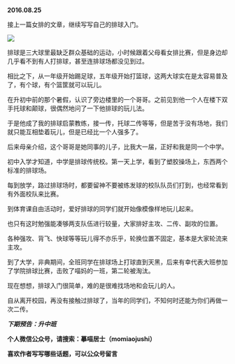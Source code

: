 
          
            
**2016.08.25**

接上一篇女排的文章，继续写写自己的排球入门。




![](//upload-images.jianshu.io/upload_images/51001-dbf8bfb4897b3a13.jpg)




排球是三大球里最缺乏群众基础的运动，小时候跟着父母看女排比赛，但是身边却几乎看不到有人打排球，甚至连排球场都没见到过。

相比之下，从一年级开始踢足球，五年级开始打篮球，这两大球实在是太容易普及了，有个球，有个篮筐就可以玩儿。

在升初中前的那个暑假，认识了旁边楼里的一个哥哥。之前见到他一个人在楼下双手托球和颠球，很偶然地问了一下他排球的玩儿法。

于是他成了我的排球启蒙教练，接一传，托球二传等等，但是苦于没有场地，我们就只能互相垫着玩儿，但是已经比一个人强多了。

后来母亲介绍，这个哥哥是她同事的儿子，比我大一届，正好和我是同一个中学。

初中入学才知道，中学是排球传统校。第一天上学，看到了塑胶操场上，东西两个标准的排球场。

每到放学，路过排球场时，都要留神不要被练发球的校队队员们打到，也经常看到有外面校队来比赛。

到体育课自由活动时，爱好排球的同学们就开始像模像样地玩儿起来。

也只有这时勉强能凑够两支队伍进行较量，大家排好主攻、二传、副攻的位置。

各种强攻、背飞、快球等等玩儿得不亦乐乎，轮换位置不固定，基本是大家轮流来主攻。

到了大学，非典期间，全班同学在排球场上打球直到天黑，后来有幸代表大班参加了学院排球比赛，击败了喵妈的一班，第二轮被淘汰。

现在想想，排球入门很简单，难的是很难找场地和会玩儿的人。

自从离开校园，再没有接触过排球了，当年的同学们，不知何时还能为你们再做一次二传。


***下期预告：升中班***


**个人微信公众号，请搜索：摹喵居士（momiaojushi）**

**喜欢作者写写哪些话题，可以公众号留言**

          
        